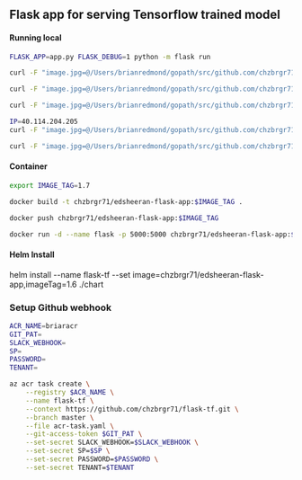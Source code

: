 ## Flask app for serving Tensorflow trained model

#### Running local

```bash
FLASK_APP=app.py FLASK_DEBUG=1 python -m flask run

curl -F "image.jpg=@/Users/brianredmond/gopath/src/github.com/chzbrgr71/flask-tf/samples/edsheeran.jpg" http://localhost:5000/detect_image

curl -F "image.jpg=@/Users/brianredmond/gopath/src/github.com/chzbrgr71/flask-tf/samples/bradpitt.jpg" http://localhost:5000/detect_image

curl -F "image.jpg=@/Users/brianredmond/gopath/src/github.com/chzbrgr71/flask-tf/samples/brianredmond.jpg" http://localhost:5000/detect_image

IP=40.114.204.205
curl -F "image.jpg=@/Users/brianredmond/gopath/src/github.com/chzbrgr71/flask-tf/samples/edsheeran.jpg" http://$IP:5000/detect_image

curl -F "image.jpg=@/Users/brianredmond/gopath/src/github.com/chzbrgr71/flask-tf/samples/bradpitt.jpg" http://$IP:5000/detect_image
```

#### Container

```bash
export IMAGE_TAG=1.7

docker build -t chzbrgr71/edsheeran-flask-app:$IMAGE_TAG .

docker push chzbrgr71/edsheeran-flask-app:$IMAGE_TAG

docker run -d --name flask -p 5000:5000 chzbrgr71/edsheeran-flask-app:$IMAGE_TAG
```

#### Helm Install

helm install --name flask-tf --set image=chzbrgr71/edsheeran-flask-app,imageTag=1.6 ./chart

### Setup Github webhook

```bash
ACR_NAME=briaracr    
GIT_PAT=
SLACK_WEBHOOK=
SP=
PASSWORD=
TENANT=

az acr task create \
    --registry $ACR_NAME \
    --name flask-tf \
    --context https://github.com/chzbrgr71/flask-tf.git \
    --branch master \
    --file acr-task.yaml \
    --git-access-token $GIT_PAT \
    --set-secret SLACK_WEBHOOK=$SLACK_WEBHOOK \
    --set-secret SP=$SP \
    --set-secret PASSWORD=$PASSWORD \
    --set-secret TENANT=$TENANT
```